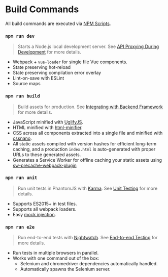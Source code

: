 # Build Commands

All build commands are executed via [NPM Scripts](https://docs.npmjs.com/misc/scripts).

### `npm run dev`

> Starts a Node.js local development server. See [API Proxying During Development](proxy.md) for more details.

- Webpack + `vue-loader` for single file Vue components.
- State preserving hot-reload
- State preserving compilation error overlay
- Lint-on-save with ESLint
- Source maps

### `npm run build`

> Build assets for production. See [Integrating with Backend Framework](backend.md) for more details.

- JavaScript minified with [UglifyJS](https://github.com/mishoo/UglifyJS2).
- HTML minified with [html-minifier](https://github.com/kangax/html-minifier).
- CSS across all components extracted into a single file and minified with [cssnano](https://github.com/ben-eb/cssnano).
- All static assets compiled with version hashes for efficient long-term caching, and a production `index.html` is auto-generated with proper URLs to these generated assets.
- Generates a Service Worker for offline caching your static assets using [sw-precache-webpack-plugin](https://www.npmjs.com/package/sw-precache-webpack-plugin)

### `npm run unit`

> Run unit tests in PhantomJS with [Karma](https://karma-runner.github.io/). See [Unit Testing](unit.md) for more details.

- Supports ES2015+ in test files.
- Supports all webpack loaders.
- Easy [mock injection](http://vuejs.github.io/vue-loader/en/workflow/testing-with-mocks.html).

### `npm run e2e`

> Run end-to-end tests with [Nightwatch](http://nightwatchjs.org/). See [End-to-end Testing](e2e.md) for more details.

- Run tests in multiple browsers in parallel.
- Works with one command out of the box:
  - Selenium and chromedriver dependencies automatically handled.
  - Automatically spawns the Selenium server.
